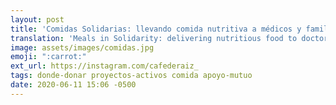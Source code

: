 ```yaml
---
layout: post
title: 'Comidas Solidarias: llevando comida nutritiva a médicos y familiares de enfermos'
translation: 'Meals in Solidarity: delivering nutritious food to doctors and families of patients'
image: assets/images/comidas.jpg
emoji: ":carrot:"
ext_url: https://instagram.com/cafederaiz_
tags: donde-donar proyectos-activos comida apoyo-mutuo
date: 2020-06-11 15:06 -0500
---
```


